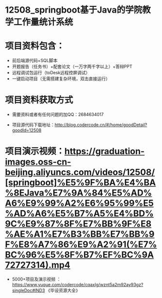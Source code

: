 #   12508_springboot基于Java的学院教学工作量统计系统

#   项目资料包含：
*    前后端源代码+SQL脚本
*    开题报告（任务书）+配套论文（一万字两千字以上）+答辩PPT
*   远程调试包运行（toDesk远程控屏调试）
*   一键启动项目（无需搭建复杂环境，双击直接运行）


#   项目资料获取方式
*   需要资料或者有任何问题的加QQ：2684634017

*   项目源代码下载地址：http://blog.codercode.cn/#/home/goodDetail?goodId=12508

#  项目演示视频：https://graduation-images.oss-cn-beijing.aliyuncs.com/videos/12508/[springboot]%E5%9F%BA%E4%BA%8EJava%E7%9A%84%E5%AD%A6%E9%99%A2%E6%95%99%E5%AD%A6%E5%B7%A5%E4%BD%9C%E9%87%8F%E7%BB%9F%E8%AE%A1%E7%B3%BB%E7%BB%9F%E8%A7%86%E9%A2%91(%E7%BC%96%E5%8F%B7%EF%BC%9A72727314).mp4

*  5000+项目及演示视频 ：https://www.yuque.com/codercode/cqaxlg/wznt5a2m92ay93gz?singleDoc#lND3 《毕设资源大全》
